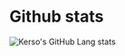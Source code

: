 # Github stats
![Kerso's GitHub Lang stats](https://github-readme-stats.vercel.app/api/top-langs/?username=piotrek222A)
